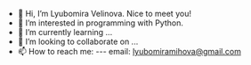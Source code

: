 - 👋 Hi, I’m Lyubomira Velinova. Nice to meet you!
- 👀 I’m interested in programming with Python.
- 🌱 I’m currently learning ...
- 💞️ I’m looking to collaborate on ...
- 📫 How to reach me:
   --- email: lyubomiramihova@gmail.com

<!---
LyubomiraMihova/LyubomiraMihova is a ✨ special ✨ repository because its `README.md` (this file) appears on your GitHub profile.
You can click the Preview link to take a look at your changes.
--->
